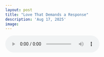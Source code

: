 ```yaml
---
layout: post
title: "Love That Demands a Response"
description: 'Aug 17, 2025'
image:
---
```


<audio controls>
  <source src="assets/audio/fbc_2025-08-17_sermon.mp3" type="audio/mp3">
Your browser does not support the audio element.
</audio>
